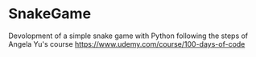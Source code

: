 # SnakeGame

Devolopment of a simple snake game with Python following the steps of Angela Yu's course https://www.udemy.com/course/100-days-of-code
